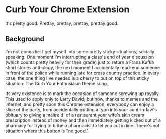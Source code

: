 # Curb Your Chrome Extension
It's pretty good. Prettay, prettay, prettay, prettay good.

## Background
I'm not gonna lie: I get myself into some pretty sticky situations, socially speaking. One moment I'm interrupting a class's end of year discussion (which counts pretty heavily for their grade) just to return a Franz Kafka short stories anthology, the next moment I accidentally read-end someone in front of the police while running late for cross country practice. In every case, the one thing I've needed is a cherry to put on top of this sticky situation: The Curb Your Enthusiasm theme song.

Its very existence is to mark the occasion of someone screwing up royally. This used to apply only to Larry David, but now, thanks to memes and the internet, and pretty soon this Chrome extension, everybody can enjoy a slice of the party, from accidentally putting a typo into your aunt-in-law's obituary to giving a maitre d' of a restaurant your wife's skin cream prescription instead of money and then immediately getting kicked out of a pharmacy for trying to bribe a pharmacist to let you cut in line. There's not situation where this button is "no good."
